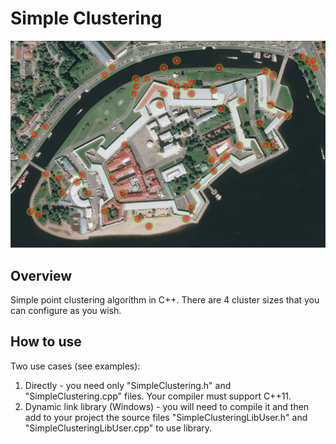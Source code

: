 # Simple Clustering

<a href=https://artmgor.github.io/SimpleClustering/><img src=./img/SimpleClustering.gif></a>

## Overview

Simple point clustering algorithm in C++. There are 4 cluster sizes that you can configure as you wish.

## How to use

Two use cases (see examples):
1) Directly - you need only "SimpleClustering.h" and "SimpleClustering.cpp" files. Your compiler must support C++11.
2) Dynamic link library (Windows) - you will need to compile it and then add to your project the source files "SimpleClusteringLibUser.h" and "SimpleClusteringLibUser.cpp" to use library.
